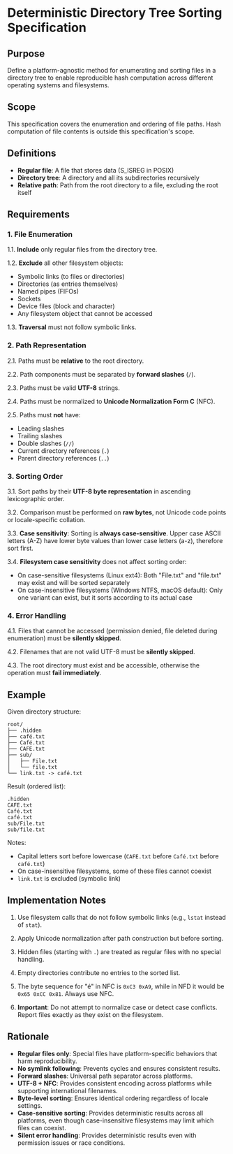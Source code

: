 # Deterministic Directory Tree Sorting Specification

## Purpose

Define a platform-agnostic method for enumerating and sorting files in a directory tree to enable reproducible
hash computation across different operating systems and filesystems.

## Scope

This specification covers the enumeration and ordering of file paths. Hash computation of file contents is
outside this specification's scope.

## Definitions

- **Regular file**: A file that stores data (S_ISREG in POSIX)
- **Directory tree**: A directory and all its subdirectories recursively
- **Relative path**: Path from the root directory to a file, excluding the root itself

## Requirements

### 1. File Enumeration

1.1. **Include** only regular files from the directory tree.

1.2. **Exclude** all other filesystem objects:

- Symbolic links (to files or directories)
- Directories (as entries themselves)
- Named pipes (FIFOs)
- Sockets
- Device files (block and character)
- Any filesystem object that cannot be accessed

1.3. **Traversal** must not follow symbolic links.

### 2. Path Representation

2.1. Paths must be **relative** to the root directory.

2.2. Path components must be separated by **forward slashes** (`/`).

2.3. Paths must be valid **UTF-8** strings.

2.4. Paths must be normalized to **Unicode Normalization Form C** (NFC).

2.5. Paths must **not** have:

- Leading slashes
- Trailing slashes
- Double slashes (`//`)
- Current directory references (`.`)
- Parent directory references (`..`)

### 3. Sorting Order

3.1. Sort paths by their **UTF-8 byte representation** in ascending lexicographic order.

3.2. Comparison must be performed on **raw bytes**, not Unicode code points or locale-specific collation.

3.3. **Case sensitivity**: Sorting is **always case-sensitive**. Upper case ASCII letters (A-Z) have lower byte
values than lower case letters (a-z), therefore sort first.

3.4. **Filesystem case sensitivity** does not affect sorting order:

- On case-sensitive filesystems (Linux ext4): Both "File.txt" and "file.txt" may exist and will be sorted
  separately
- On case-insensitive filesystems (Windows NTFS, macOS default): Only one variant can exist, but it sorts
  according to its actual case

### 4. Error Handling

4.1. Files that cannot be accessed (permission denied, file deleted during enumeration) must be **silently
skipped**.

4.2. Filenames that are not valid UTF-8 must be **silently skipped**.

4.3. The root directory must exist and be accessible, otherwise the operation must **fail immediately**.

## Example

Given directory structure:

```
root/
├── .hidden
├── café.txt
├── Café.txt
├── CAFE.txt
├── sub/
│   ├── File.txt
│   └── file.txt
└── link.txt -> café.txt
```

Result (ordered list):

```
.hidden
CAFE.txt
Café.txt
café.txt
sub/File.txt
sub/file.txt
```

Notes:

- Capital letters sort before lowercase (`CAFE.txt` before `Café.txt` before `café.txt`)
- On case-insensitive filesystems, some of these files cannot coexist
- `link.txt` is excluded (symbolic link)

## Implementation Notes

1. Use filesystem calls that do not follow symbolic links (e.g., `lstat` instead of `stat`).

2. Apply Unicode normalization after path construction but before sorting.

3. Hidden files (starting with `.`) are treated as regular files with no special handling.

4. Empty directories contribute no entries to the sorted list.

5. The byte sequence for "é" in NFC is `0xC3 0xA9`, while in NFD it would be `0x65 0xCC 0x81`. Always use NFC.

6. **Important**: Do not attempt to normalize case or detect case conflicts. Report files exactly as they exist
   on the filesystem.

## Rationale

- **Regular files only**: Special files have platform-specific behaviors that harm reproducibility.
- **No symlink following**: Prevents cycles and ensures consistent results.
- **Forward slashes**: Universal path separator across platforms.
- **UTF-8 + NFC**: Provides consistent encoding across platforms while supporting international filenames.
- **Byte-level sorting**: Ensures identical ordering regardless of locale settings.
- **Case-sensitive sorting**: Provides deterministic results across all platforms, even though case-insensitive
  filesystems may limit which files can coexist.
- **Silent error handling**: Provides deterministic results even with permission issues or race conditions.
